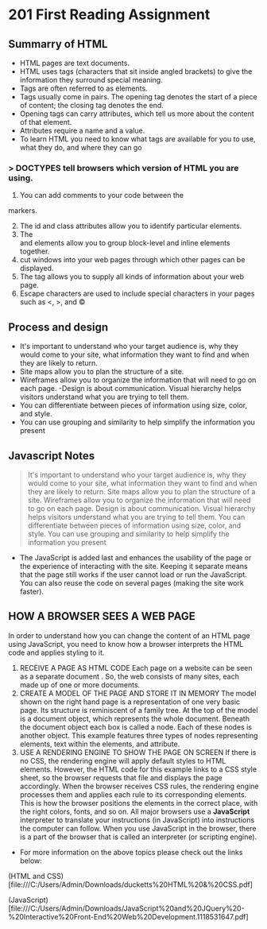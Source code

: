 # 201 First Reading Assignment

## Summarry of HTML
- HTML pages are text documents.
- HTML uses tags (characters that sit inside angled 
brackets) to give the information they surround special 
meaning.
- Tags are often referred to as elements.
- Tags usually come in pairs. The opening tag denotes 
the start of a piece of content; the closing tag denotes 
the end.
- Opening tags can carry attributes, which tell us more 
about the content of that element.
- Attributes require a name and a value.
- To learn HTML you need to know what tags are 
available for you to use, what they do, and where they 
can go


 ### > DOCTYPES tell browsers which version of HTML you are using.
 
1. You can add comments to your code between the 
<!-- and --> markers.
2. The id and class attributes allow you to identify 
particular elements.
3. The <div> and <span> elements allow you to group 
block-level and inline elements together.
4. <iframes> cut windows into your web pages through 
which other pages can be displayed.
5. The <meta> tag allows you to supply all kinds of 
information about your web page.
6. Escape characters are used to include special 
characters in your pages such as <, >, and ©

## Process and design 

- It's important to understand who your target audience 
is, why they would come to your site, what information 
they want to find and when they are likely to return.
- Site maps allow you to plan the structure of a site.
- Wireframes allow you to organize the information that 
will need to go on each page.
-Design is about communication. Visual hierarchy helps 
visitors understand what you are trying to tell them.
- You can differentiate between pieces of information 
using size, color, and style. 
- You can use grouping and similarity to help simplify 
the information you present



## Javascript Notes

>It's important to understand who your target audience 
is, why they would come to your site, what information 
they want to find and when they are likely to return.
 Site maps allow you to plan the structure of a site.
 Wireframes allow you to organize the information that 
will need to go on each page.
 Design is about communication. Visual hierarchy helps 
visitors understand what you are trying to tell them.
 You can differentiate between pieces of information 
using size, color, and style. 
 You can use grouping and similarity to help simplify 
the information you present


- The JavaScript is added last 
and enhances the usability of 
the page or the experience of 
interacting with the site. 
Keeping it separate means 
that the page still works if the 
user cannot load or run the 
JavaScript. You can also reuse 
the code on several pages 
(making the site work faster).





## HOW A BROWSER SEES A WEB PAGE 
In order to understand how you can change the content of an HTML 
page using JavaScript, you need to know how a browser interprets the 
HTML code and applies styling to it. 
1. RECEIVE A PAGE AS 
HTML CODE 
Each page on a website can be 
seen as a separate document . 
So, the web consists of many 
sites, each made up of one or 
more documents. 
2. CREATE A MODEL OF 
THE PAGE AND STORE 
IT IN MEMORY 
The model shown on the right 
hand page is a representation 
of one very basic page. Its 
structure is reminiscent of a 
family tree. At the top of the 
model is a document object, 
which represents the whole 
document. 
Beneath the document object 
each box is called a node. Each 
of these nodes is another object. 
This example features three 
types of nodes representing 
elements, text within the 
elements, and attribute. 
3. USE A RENDERING 
ENGINE TO SHOW THE 
PAGE ON SCREEN 
If there is no CSS, the rendering 
engine will apply default styles 
to HTML elements. However, 
the HTML code for this example 
links to a CSS style sheet, so the 
browser requests that file and 
displays the page accordingly. 
When the browser receives 
CSS rules, the rendering engine 
processes them and applies 
each rule to its corresponding 
elements. This is how the 
browser positions the elements 
in the correct place, with the 
right colors, fonts, and so on. 
All major browsers use a **JavaScript** interpreter to translate your 
instructions (in JavaScript) into instructions the computer can follow. 
When you use JavaScript in 
the browser, there is a part of 
the browser that is called an 
interpreter (or scripting engine). 




- For more information on the above topics please check out the links below:

(HTML and CSS)[file:///C:/Users/Admin/Downloads/ducketts%20HTML%20&%20CSS.pdf]

(JavaScript)[file:///C:/Users/Admin/Downloads/JavaScript%20and%20JQuery%20-%20Interactive%20Front-End%20Web%20Development.1118531647.pdf]

